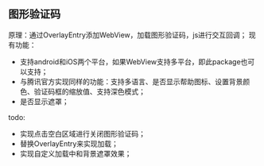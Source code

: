 ## 图形验证码

原理：通过OverlayEntry添加WebView，加载图形验证码，js进行交互回调；
   现有功能：
   - 支持android和iOS两个平台，如果WebView支持多平台，即此package也可以支持；
   - 与腾讯官方实现同样的功能：支持多语言、是否显示帮助图标、设置背景颜色、验证码框的缩放值、支持深色模式；
   - 是否显示遮罩；

   todo:
   - 实现点击空白区域进行关闭图形验证码；
   - 替换OverlayEntry来实现加载；
   - 实现自定义加载中和背景遮罩效果；
